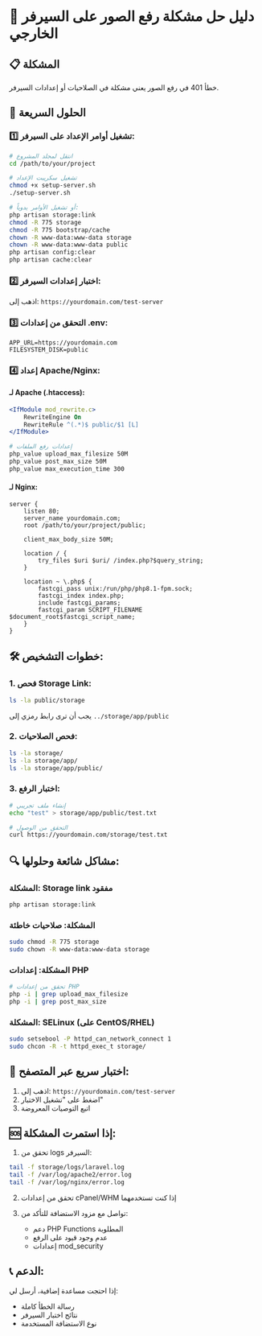 # 🚀 دليل حل مشكلة رفع الصور على السيرفر الخارجي

## 📋 المشكلة
خطأ 401 في رفع الصور يعني مشكلة في الصلاحيات أو إعدادات السيرفر.

## 🔧 الحلول السريعة

### 1️⃣ **تشغيل أوامر الإعداد على السيرفر:**

```bash
# انتقل لمجلد المشروع
cd /path/to/your/project

# تشغيل سكريبت الإعداد
chmod +x setup-server.sh
./setup-server.sh

# أو تشغيل الأوامر يدوياً:
php artisan storage:link
chmod -R 775 storage
chmod -R 775 bootstrap/cache
chown -R www-data:www-data storage
chown -R www-data:www-data public
php artisan config:clear
php artisan cache:clear
```

### 2️⃣ **اختبار إعدادات السيرفر:**

اذهب إلى: `https://yourdomain.com/test-server`

### 3️⃣ **التحقق من إعدادات .env:**

```env
APP_URL=https://yourdomain.com
FILESYSTEM_DISK=public
```

### 4️⃣ **إعداد Apache/Nginx:**

#### لـ Apache (.htaccess):
```apache
<IfModule mod_rewrite.c>
    RewriteEngine On
    RewriteRule ^(.*)$ public/$1 [L]
</IfModule>

# إعدادات رفع الملفات
php_value upload_max_filesize 50M
php_value post_max_size 50M
php_value max_execution_time 300
```

#### لـ Nginx:
```nginx
server {
    listen 80;
    server_name yourdomain.com;
    root /path/to/your/project/public;
    
    client_max_body_size 50M;
    
    location / {
        try_files $uri $uri/ /index.php?$query_string;
    }
    
    location ~ \.php$ {
        fastcgi_pass unix:/run/php/php8.1-fpm.sock;
        fastcgi_index index.php;
        include fastcgi_params;
        fastcgi_param SCRIPT_FILENAME $document_root$fastcgi_script_name;
    }
}
```

## 🛠️ **خطوات التشخيص:**

### 1. فحص Storage Link:
```bash
ls -la public/storage
```
يجب أن ترى رابط رمزي إلى `../storage/app/public`

### 2. فحص الصلاحيات:
```bash
ls -la storage/
ls -la storage/app/
ls -la storage/app/public/
```

### 3. اختبار الرفع:
```bash
# إنشاء ملف تجريبي
echo "test" > storage/app/public/test.txt

# التحقق من الوصول
curl https://yourdomain.com/storage/test.txt
```

## 🔍 **مشاكل شائعة وحلولها:**

### المشكلة: Storage link مفقود
```bash
php artisan storage:link
```

### المشكلة: صلاحيات خاطئة
```bash
sudo chmod -R 775 storage
sudo chown -R www-data:www-data storage
```

### المشكلة: إعدادات PHP
```bash
# تحقق من إعدادات PHP
php -i | grep upload_max_filesize
php -i | grep post_max_size
```

### المشكلة: SELinux (على CentOS/RHEL)
```bash
sudo setsebool -P httpd_can_network_connect 1
sudo chcon -R -t httpd_exec_t storage/
```

## 📱 **اختبار سريع عبر المتصفح:**

1. اذهب إلى: `https://yourdomain.com/test-server`
2. اضغط على "تشغيل الاختبار"
3. اتبع التوصيات المعروضة

## 🆘 **إذا استمرت المشكلة:**

1. تحقق من logs السيرفر:
```bash
tail -f storage/logs/laravel.log
tail -f /var/log/apache2/error.log
tail -f /var/log/nginx/error.log
```

2. تحقق من إعدادات cPanel/WHM إذا كنت تستخدمهما

3. تواصل مع مزود الاستضافة للتأكد من:
   - دعم PHP Functions المطلوبة
   - عدم وجود قيود على الرفع
   - إعدادات mod_security

## 📞 **الدعم:**
إذا احتجت مساعدة إضافية، أرسل لي:
- رسالة الخطأ كاملة
- نتائج اختبار السيرفر
- نوع الاستضافة المستخدمة
